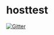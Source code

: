 hosttest
========

[![Gitter](https://badges.gitter.im/Join%20Chat.svg)](https://gitter.im/skuschel/hosttest?utm_source=badge&utm_medium=badge&utm_campaign=pr-badge&utm_content=badge)
